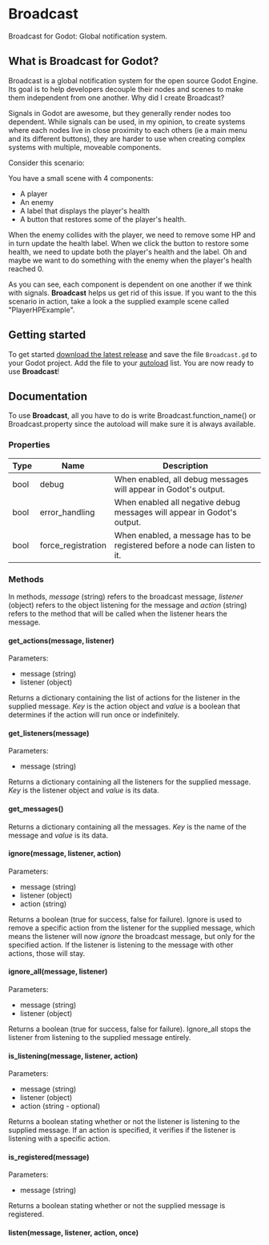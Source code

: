 # Broadcast
Broadcast for Godot: Global notification system.

## What is Broadcast for Godot?

Broadcast is a global notification system for the open source Godot Engine. Its goal is to help developers decouple their nodes and scenes to make them independent from one another.
Why did I create Broadcast?

Signals in Godot are awesome, but they generally render nodes too dependent. While signals can be used, in my opinion, to create systems where each nodes live in close proximity to each others (ie a main menu and its different buttons), they are harder to use when creating complex systems with multiple, moveable components.

Consider this scenario:

You have a small scene with 4 components:
 * A player
 * An enemy
 * A label that displays the player's health
 * A button that restores some of the player's health.
 
When the enemy collides with the player, we need to remove some HP and in turn update the health label. When we click the button to restore some health, we need to update both the player's health and the label. Oh and maybe we want to do something with the enemy when the player's health reached 0.

As you can see, each component is dependent on one another if we think with signals. **Broadcast** helps us get rid of this issue. If you want to the this scenario in action, take a look a the supplied example scene called "PlayerHPExample".

## Getting started

To get started [download the latest release](https://github.com/marcgenesis/broadcast/releases/) and save the file `Broadcast.gd` to your Godot project. Add the file to your [autoload](https://docs.godotengine.org/en/3.1/getting_started/step_by_step/singletons_autoload.html) list. You are now ready to use **Broadcast**!

## Documentation

To use **Broadcast**, all you have to do is write Broadcast.function_name() or Broadcast.property since the autoload will make sure it is always available.

### Properties

Type | Name | Description
-----|------|------------
bool|debug|When enabled, all debug messages will appear in Godot's output.
bool|error_handling|When enabled all negative debug messages will appear in Godot's output.
bool|force_registration|When enabled, a message has to be registered before a node can listen to it.

### Methods

In methods, *message* (string) refers to the broadcast message, *listener* (object) refers to the object listening for the message and *action* (string) refers to the method that will be called when the listener hears the message.

#### get_actions(message, listener)

Parameters:
 * message (string)
 * listener (object)

Returns a dictionary containing the list of actions for the listener in the supplied message. *Key* is the action object and *value* is a boolean that determines if the action will run once or indefinitely.

#### get_listeners(message)

Parameters:
 * message (string)
 
Returns a dictionary containing all the listeners for the supplied message. *Key* is the listener object and *value* is its data.

#### get_messages()

Returns a dictionary containing all the messages. *Key* is the name of the message and *value* is its data.

#### ignore(message, listener, action)

Parameters:
 * message (string)
 * listener (object)
 * action (string)
 
Returns a boolean (true for success, false for failure). Ignore is used to remove a specific action from the listener for the supplied message, which means the listener will now *ignore* the broadcast message, but only for the specified action. If the listener is listening to the message with other actions, those will stay.

#### ignore_all(message, listener)

Parameters:
 * message (string)
 * listener (object)
 
Returns a boolean (true for success, false for failure). Ignore_all stops the listener from listening to the supplied message entirely.

#### is_listening(message, listener, action)

Parameters:
 * message (string)
 * listener (object)
 * action (string - optional)
 
Returns a boolean stating whether or not the listener is listening to the supplied message. If an action is specified, it verifies if the listener is listening with a specific action.

#### is_registered(message)

Parameters:
 * message (string)

Returns a boolean stating whether or not the supplied message is registered.

#### listen(message, listener, action, once)


